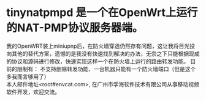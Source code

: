 # tinynatpmpd 是一个在OpenWrt上运行的NAT-PMP协议服务器端。
我的OpenWRT装上miniupnp后，在防火墙穿透仍然存有问题，这让我将目光投向其他的替代方案，遗憾的是我没有快速找到解决的办法，无奈之下只能根据现成的协议和源码进行修改，快速实现这样一个在防火墙上运行的路由转发功能。
目前的限制有： 不支持删除转发功能、一台机器只能有一个防火墙端口（但是这个多我而言够用了）
<br />
本人邮件地址<root#envcat.com>, 在广州市孚海软件技术有限公司从事移动视频软件开发，欢迎交流。
